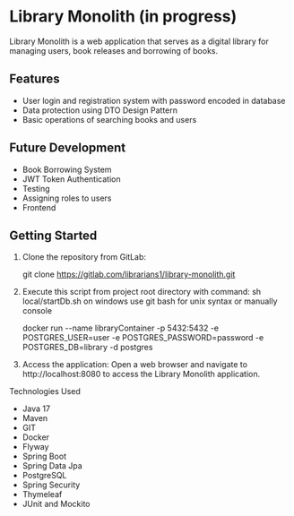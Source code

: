 # Library Monolith (in progress)

Library Monolith is a web application that serves as a digital library for managing users, book releases and borrowing of books.

## Features

- User login and registration system with password encoded in database
- Data protection using DTO Design Pattern
- Basic operations of searching books and users


## Future Development
- Book Borrowing System
- JWT Token Authentication
- Testing
- Assigning roles to users
- Frontend

## Getting Started
1. Clone the repository from GitLab:


    git clone https://gitlab.com/librarians1/library-monolith.git

2. Execute this script from project root directory with command: sh local/startDb.sh on windows use git bash for unix syntax
or manually console


    docker run --name libraryContainer -p 5432:5432 -e POSTGRES_USER=user -e POSTGRES_PASSWORD=password -e POSTGRES_DB=library -d postgres

3. Access the application:
Open a web browser and navigate to http://localhost:8080 to access the Library Monolith application.

Technologies Used
- Java 17
- Maven
- GIT
- Docker
- Flyway
- Spring Boot
- Spring Data Jpa
- PostgreSQL
- Spring Security
- Thymeleaf
- JUnit and Mockito


